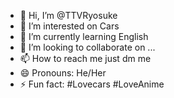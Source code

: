 - 👋 Hi, I’m @TTVRyosuke
- 👀 I’m interested on Cars
- 🌱 I’m currently learning English
- 💞️ I’m looking to collaborate on ...
- 📫 How to reach me just dm me
- 😄 Pronouns: He/Her
- ⚡ Fun fact: #Lovecars #LoveAnime

<!---
TTVRyosuke/TTVRyosuke is a ✨ special ✨ repository because its `README.md` (this file) appears on your GitHub profile.
You can click the Preview link to take a look at your changes.
--->
